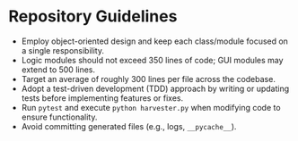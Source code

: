 # Repository Guidelines

- Employ object-oriented design and keep each class/module focused on a single responsibility.
- Logic modules should not exceed 350 lines of code; GUI modules may extend to 500 lines.
- Target an average of roughly 300 lines per file across the codebase.
- Adopt a test-driven development (TDD) approach by writing or updating tests before implementing features or fixes.
- Run `pytest` and execute `python harvester.py` when modifying code to ensure functionality.
- Avoid committing generated files (e.g., logs, `__pycache__`).
